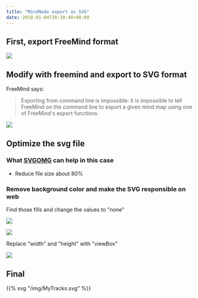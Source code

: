 ```yaml
---
title: "MindNode export as SVG"
date: 2018-01-04T20:20:48+08:00
---
```


## First, export FreeMind format

![](../img/mindnode-interface-mac-01.jpeg)

## Modify with freemind and export to SVG format

FreeMind says:

> Exporting from command line is impossible: it is impossible to tell FreeMind on the command line to export a given mind map using one of FreeMind's export functions.

![](../img/freemind-interface-mac-01.jpeg)

## Optimize the svg file

### What [SVGOMG](https://jakearchibald.github.io/svgomg/) can help in this case

- Reduce file size about 80%

### Remove background color and make the SVG responsible on web

Find those fills and change the values to "none"

![](../img/fill-remove-01.jpeg)

![](../img/fill-remove-02.jpeg)

Replace "width" and "height" with "viewBox"

![](../img/svg-viewbox-add.jpeg)

## Final

{{% svg "/img/MyTracks.svg" %}}
